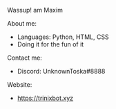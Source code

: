 Wassup! am Maxim

About me:
* Languages: Python, HTML, CSS
* Doing it for the fun of it

Contact me:
* Discord: UnknownToska#8888

Website:
* https://trinixbot.xyz
